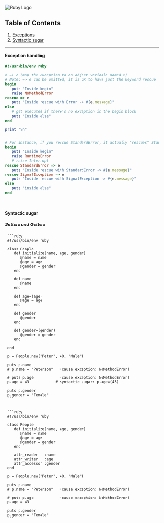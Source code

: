 ![Ruby Logo](https://findicons.com/files/icons/899/ruby_programming/256/ruby.png)

## Table of Contents
1. [Exceptions](https://github.com/ZeroSword-X/programming/tree/master/ruby/advanced#exception-handling)
1. [Syntactic sugar](https://github.com/ZeroSword-X/programming/tree/master/ruby/advanced#syntactic-sugar)

---

#### Exception handling

```ruby
#!/usr/bin/env ruby

# => e (map the exception to an object variable named e)
# Note: => e can be omitted, it is OK to have just the keyword rescue
begin
   puts "Inside begin"
   raise NoMethodError
rescue => e 
   puts "Inside rescue with Error -> #{e.message}"
else
   # get executed if there's no exception in the begin block
   puts "Inside else"
end

print "\n"


# For instance, if you rescue StandardError, it actually "rescues" StandardError and its child exceptions
begin
   puts "Inside begin"
   raise RuntimeError
   # raise Interrupt
rescue StandardError => e
   puts "Inside rescue with StandardError -> #{e.message}"
rescue SignalException => e
   puts "Inside rescue with SignalException -> #{e.message}"
else
   puts "inside else"
end
```

<br>

#### Syntactic sugar

##### Setters and Getters

     ```ruby
     #!/usr/bin/env ruby
     
     class People
        def initialize(name, age, gender)
           @name = name
           @age = age
           @gender = gender
        end
     
        def name
           @name
        end
     
        def age=(age)
           @age = age
        end
     
        def gender
           @gender
        end
     
        def gender=(gender)
           @gender = gender
        end
     
     end
     
     p = People.new("Peter", 40, "Male")
     
     puts p.name
     # p.name = "Peterson"   (cause exception: NoMethodError)
     
     # puts p.age            (cause exception: NoMethodError)
     p.age = 43            # syntactic sugar: p.age=(43)
     
     puts p.gender
     p.gender = "Female"
     ```
     
     
     ```ruby
     #!/usr/bin/env ruby
     
     class People
        def initialize(name, age, gender)
           @name = name
           @age = age
           @gender = gender
        end
     
        attr_reader   :name
        attr_writer   :age
        attr_accessor :gender
     end
     
     p = People.new("Peter", 40, "Male")
     
     puts p.name
     # p.name = "Peterson"   (cause exception: NoMethodError)
     
     # puts p.age            (cause exception: NoMethodError)
     p.age = 43
     
     puts p.gender
     p.gender = "Female"
     ```
